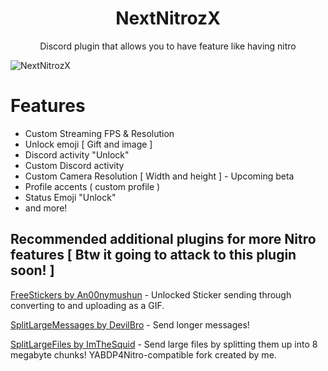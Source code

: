 <h1 align="center">NextNitrozX</h1>

<p align="center">Discord plugin that allows you to have feature like having nitro</p>

![NextNitrozX](https://socialify.git.ci/JNDEV03/NextNitrozX/image?description=1&descriptionEditable=Discord%20plugin%20that%20allows%20you%20to%20have%20an%20feature%20like%20having%20Nitro&font=KoHo&forks=1&issues=1&name=1&owner=1&pulls=1&stargazers=1&theme=Light)

# Features

- Custom Streaming FPS & Resolution
- Unlock emoji [ Gift and image ]
- Discord activity "Unlock" 
- Custom Discord activity
- Custom Camera Resolution [ Width and height ] - Upcoming beta
- Profile accents ( custom profile )
- Status Emoji "Unlock"
- and more!

## Recommended additional plugins for more Nitro features [ Btw it going to attack to this plugin soon! ]

[FreeStickers by An00nymushun](https://github.com/An00nymushun/DiscordFreeStickers) - Unlocked Sticker sending through converting to and uploading as a GIF.

[SplitLargeMessages by DevilBro](https://github.com/mwittrien/BetterDiscordAddons/tree/master/Plugins/SplitLargeMessages) - Send longer messages!

[SplitLargeFiles by ImTheSquid](https://github.com/riolubruh/SplitLargeFiles) - Send large files by splitting them up into 8 megabyte chunks! YABDP4Nitro-compatible fork created by me.
